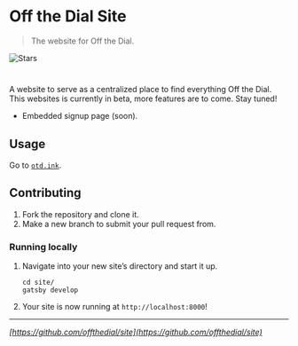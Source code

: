 # Off the Dial Site
> The website for Off the Dial. 

![Stars][stars-shield]
# <!-- ![Banner](banner.png) -->

A website to serve as a centralized place to find everything Off the Dial. This websites is currently in beta, more features are to come. Stay tuned!
- Embedded signup page (soon).

## Usage
Go to [`otd.ink`](https://otd.ink).

## Contributing <!-- Using the source -->
1. Fork the repository and clone it.
2. Make a new branch to submit your pull request from.

### Running locally
1. Navigate into your new site’s directory and start it up.

   ```shell
   cd site/
   gatsby develop
   ```

2. Your site is now running at `http://localhost:8000`!

---

_[https://github.com/offthedial/site](https://github.com/offthedial/site)_

<!-- markdown links & imgs -->
[stars-shield]: https://img.shields.io/github/stars/offthedial/site.svg?style=social
